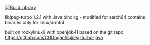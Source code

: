 [![Build Library](https://github.com/eyal-erknet/libjpeg-turbo-java-aarch64/actions/workflows/build.yml/badge.svg)](https://github.com/eyal-erknet/libjpeg-turbo-java-aarch64/actions/workflows/build.yml)

libjpeg-turbo 1.2.1 with Java binding - modified for aarch64
contains binaries only for linux/arm64

built on rockylinux9 with openjdk-11
based on the git repo: https://github.com/CGDogan/libjpeg-turbo-java
